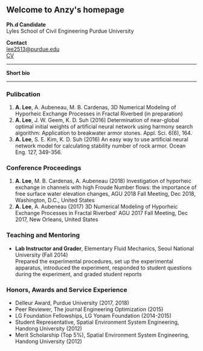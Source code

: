 ## Welcome to Anzy's homepage


**Ph.d Candidate**  
Lyles School of Civil Engineering
Purdue University

**Contact**  
lee2513@purdue.edu  
[CV](https://github.com/anzylee/anzylee.github.io/blob/master/Anzy_Lee_CV.pdf)

---

**Short bio**

---

### Pulibcation
1. **A. Lee**, A. Aubeneau, M. B. Cardenas, 3D Numerical Modeling of Hyporheic Exchange Processes in Fractal Riverbed (in preparation)
2. **A. Lee**, J. W. Geem, K. D. Suh (2016) Determination of near-global optimal initial weights of artificial neural network using harmony search algorithm: Application to breakwater armor stones. Appl. Sci. 6(6), 164.
3. **A. Lee**, S. E. Kim, K. D. Suh (2016) An easy way to use artificial neural network model for calculating stability number of rock armor. Ocean Eng. 127, 349-356.

### Conference Proceedings
1. **A. Lee**, M. B. Cardenas, A. Aubeneau (2018) Investigation of hyporheic exchange in channels with high Froude Number flows: the importance of free surface water elevation changes, AGU 2018 Fall Meeting, Dec 2018, Washington, D.C., United States 
2. **A. Lee**, A. Aubeneau (2017) 3D Numerical Modeling of Hyporheic Exchange Processes in Fractal Riverbed' AGU 2017 Fall Meeting, Dec 2017, New Orleans, United States 

### Teaching and Mentoring
* **Lab Instructor and Grader**, Elementary Fluid Mechanics, Seoul National University (Fall 2014)  
Prepared the experimental procedures, set up the experimental apparatus, introduced the experiment, responded to student questions during the experiment, and graded student reports 

### Honors, Awards and Service Experience
* Delleur Award, Purdue University (2017, 2018)
* Peer Reviewer, The journal Engineering Optimization (2015)
* LG Foundation Fellowships, LG Yonam Foundation (2014-2015)
* Student Representative, Spatial Environment System Engineering, Handong University (2012)
* Merit Scholarship (Top 5%), Spatial Environment System Engineering, Handong University (2012)


